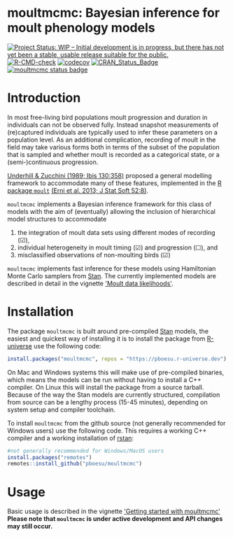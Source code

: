 # moultmcmc: Bayesian inference for moult phenology models

<!-- badges: start -->
[![Project Status: WIP – Initial development is in progress, but there has not yet been a stable, usable release suitable for the public.](https://www.repostatus.org/badges/latest/wip.svg)](https://www.repostatus.org/#wip)
[![R-CMD-check](https://github.com/pboesu/moultmcmc/workflows/R-CMD-check/badge.svg)](https://github.com/pboesu/moultmcmc/actions)
[![codecov](https://codecov.io/gh/pboesu/moultmcmc/branch/master/graph/badge.svg?token=Y7PB0302FH)](https://codecov.io/gh/pboesu/moultmcmc)
[![CRAN\_Status\_Badge](http://www.r-pkg.org/badges/version/moultmcmc)]()
[![moultmcmc status badge](https://pboesu.r-universe.dev/badges/moultmcmc)](https://pboesu.r-universe.dev)
<!-- badges: end -->

# Introduction
In most free-living bird populations moult progression and duration in individuals can not be observed fully.
Instead snapshot measurements of (re)captured individuals are typically used to infer these parameters on a population level.
As an additional complication, recording of moult in the field may take various forms both in terms of the subset of the population that is sampled and whether moult is recorded as a categorical state, or a (semi-)continuous progression.

[Underhill & Zucchini (1989; Ibis 130:358)](https://doi.org/10.1111/j.1474-919X.1988.tb00993.x) proposed a general modelling framework to accommodate many of these features, implemented in the [R package `moult`](https://cran.r-project.org/package=moult) [(Erni et al. 2013; J Stat Soft 52:8)](http://dx.doi.org/10.18637/jss.v052.i08).
<!--A related approach based on the probit GLM was suggested by [Rothery & Newton (2002; Ibis 144:526)](http://dx.doi.org/10.1046/j.1474-919X.2002.00072.x) for use with categorical moult data, allowing for separate variances on start and end dates.
Both models are special cases of more general categorical regression models.    -->

`moultmcmc` implements a Bayesian inference framework for this class of models with the aim of (eventually) allowing the inclusion of hierarchical model structures to accommodate 
1) the integration of moult data sets using different modes of recording (☑), 
2) individual heterogeneity in moult timing (☑) and progression (☐), and 
3) misclassified observations of non-moulting birds (☑)

`moultmcmc` implements fast inference for these models using Hamiltonian Monte Carlo samplers from [Stan](https://mc-stan.org/). The currently implemented models are described in detail in the vignette ['Moult data likelihoods'](https://pboesu.github.io/moultmcmc/articles/moult-likelihoods.html).

# Installation
The package `moultmcmc` is built around pre-compiled [Stan](https://mc-stan.org/) models, the easiest and quickest way of installing it is to install the package from [R-universe](https://pboesu.r-universe.dev/) use the following code:

```r
install.packages("moultmcmc", repos = "https://pboesu.r-universe.dev")
```
On Mac and Windows systems this will make use of pre-compiled binaries, which means the models can be run  without having to install a C++ compiler. On Linux this will install the package from a source tarball. Because of the way the Stan models are currently structured, compilation from source can be a lengthy process (15-45 minutes), depending on system setup and compiler toolchain.

To install `moultmcmc` from the github source (not generally recommended for Windows users) use the following code. This requires a working C++ compiler and a working installation of [rstan](https://mc-stan.org/rstan):

```r
#not generally recommended for Windows/MacOS users
install.packages("remotes")
remotes::install_github("pboesu/moultmcmc")
```

# Usage
Basic usage is described in the vignette ['Getting started with moultmcmc'](https://pboesu.github.io/moultmcmc/articles/getting-started.html)    
**Please note that `moultmcmc` is under active development and API changes may still occur.**


